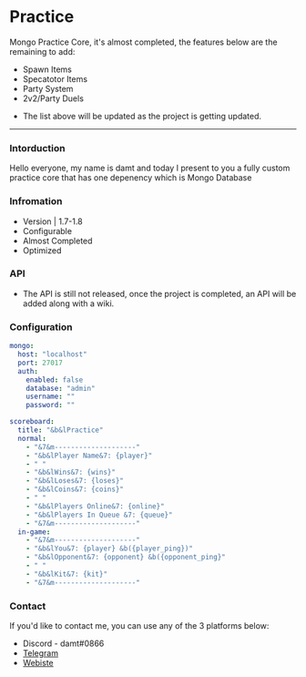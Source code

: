 # Practice
Mongo Practice Core, it's almost completed, the features below are the remaining to add:

* Spawn Items
* Specatotor Items
* Party System
* 2v2/Party Duels

- The list above will be updated as the project is getting updated.

***

### Intorduction

Hello everyone, my name is damt and today I present to you a fully custom practice core that has one depenency which is Mongo Database

### Infromation

* Version | 1.7-1.8
* Configurable
* Almost Completed
* Optimized

### API

* The API is still not released, once the project is completed, an API will be added along with a wiki.

### Configuration

```yml
mongo:
  host: "localhost"
  port: 27017
  auth:
    enabled: false
    database: "admin"
    username: ""
    password: ""

scoreboard:
  title: "&b&lPractice"
  normal:
    - "&7&m--------------------"
    - "&b&lPlayer Name&7: {player}"
    - " "
    - "&b&lWins&7: {wins}"
    - "&b&lLoses&7: {loses}"
    - "&b&lCoins&7: {coins}"
    - " "
    - "&b&lPlayers Online&7: {online}"
    - "&b&lPlayers In Queue &7: {queue}"
    - "&7&m--------------------"
  in-game:
    - "&7&m--------------------"
    - "&b&lYou&7: {player} &b({player_ping})"
    - "&b&lOpponent&7: {opponent} &b({opponent_ping}"
    - " "
    - "&b&lKit&7: {kit}"
    - "&7&m--------------------"

```

### Contact
If you'd like to contact me, you can use any of the 3 platforms below:

* Discord - damt#0866
* [Telegram](https://t.me/therealdamt)
* [Webiste](https://damt.xyz)
